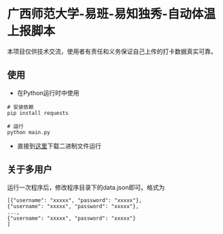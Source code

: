 # 广西师范大学-易班-易知独秀-自动体温上报脚本

本项目仅供技术交流，使用者有责任和义务保证自己上传的打卡数据真实可靠。

## 使用

- 在Python运行时中使用
```
# 安装依赖
pip install requests

# 运行
python main.py
```
- 直接到[这里](https://github.com/Universoar/gxnu-yzdx-autoreport/releases)下载二进制文件运行

## 关于多用户

运行一次程序后，修改程序目录下的data.json即可。格式为
```
[{"username": "xxxxx", "password": "xxxxx"},
{"username": "xxxxx", "password": "xxxxx"},
...,
{"username": "xxxxx", "password": "xxxxx"}
]
```